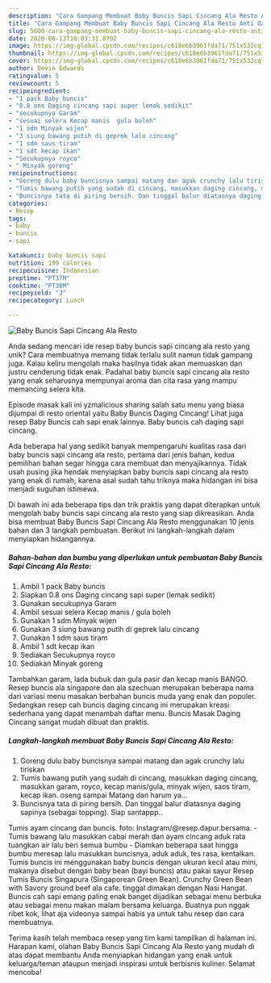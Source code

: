 ```yaml
---
description: "Cara Gampang Membuat Baby Buncis Sapi Cincang Ala Resto Anti Gagal"
title: "Cara Gampang Membuat Baby Buncis Sapi Cincang Ala Resto Anti Gagal"
slug: 5600-cara-gampang-membuat-baby-buncis-sapi-cincang-ala-resto-anti-gagal
date: 2020-08-13T10:03:31.870Z
image: https://img-global.cpcdn.com/recipes/c618e6b3961fda71/751x532cq70/baby-buncis-sapi-cincang-ala-resto-foto-resep-utama.jpg
thumbnail: https://img-global.cpcdn.com/recipes/c618e6b3961fda71/751x532cq70/baby-buncis-sapi-cincang-ala-resto-foto-resep-utama.jpg
cover: https://img-global.cpcdn.com/recipes/c618e6b3961fda71/751x532cq70/baby-buncis-sapi-cincang-ala-resto-foto-resep-utama.jpg
author: Devin Edwards
ratingvalue: 5
reviewcount: 5
recipeingredient:
- "1 pack Baby buncis"
- "0.8 ons Daging cincang sapi super lemak sedikit"
- "secukupnya Garam"
- "sesuai selera Kecap manis  gula boleh"
- "1 sdm Minyak wijen"
- "3 siung bawang putih di geprek lalu cincang"
- "1 sdm saus tiram"
- "1 sdt kecap ikan"
- "Secukupnya royco"
- " Minyak goreng"
recipeinstructions:
- "Goreng dulu baby buncisnya sampai matang dan agak crunchy lalu tiriskan"
- "Tumis bawang putih yang sudah di cincang, masukkan daging cincang, masukkan garam, royco, kecap manis/gula, minyak wijen, saos tiram, kecap ikan. oseng sampai Matang dan harum ya..."
- "Buncisnya tata di piring bersih. Dan tinggal balur diatasnya daging sapinya (sebagai topping). Siap santappp.."
categories:
- Resep
tags:
- baby
- buncis
- sapi

katakunci: baby buncis sapi 
nutrition: 199 calories
recipecuisine: Indonesian
preptime: "PT37M"
cooktime: "PT30M"
recipeyield: "3"
recipecategory: Lunch

---
```



![Baby Buncis Sapi Cincang Ala Resto](https://img-global.cpcdn.com/recipes/c618e6b3961fda71/751x532cq70/baby-buncis-sapi-cincang-ala-resto-foto-resep-utama.jpg)

Anda sedang mencari ide resep baby buncis sapi cincang ala resto yang unik? Cara membuatnya memang tidak terlalu sulit namun tidak gampang juga. Kalau keliru mengolah maka hasilnya tidak akan memuaskan dan justru cenderung tidak enak. Padahal baby buncis sapi cincang ala resto yang enak seharusnya mempunyai aroma dan cita rasa yang mampu memancing selera kita.

Episode masak kali ini yzmalicious sharing salah satu menu yang biasa dijumpai di resto oriental yaitu Baby Buncis Daging Cincang! Lihat juga resep Baby Buncis cah sapi enak lainnya. Baby buncis cah daging sapi cincang.

Ada beberapa hal yang sedikit banyak mempengaruhi kualitas rasa dari baby buncis sapi cincang ala resto, pertama dari jenis bahan, kedua pemilihan bahan segar hingga cara membuat dan menyajikannya. Tidak usah pusing jika hendak menyiapkan baby buncis sapi cincang ala resto yang enak di rumah, karena asal sudah tahu triknya maka hidangan ini bisa menjadi suguhan istimewa.


Di bawah ini ada beberapa tips dan trik praktis yang dapat diterapkan untuk mengolah baby buncis sapi cincang ala resto yang siap dikreasikan. Anda bisa membuat Baby Buncis Sapi Cincang Ala Resto menggunakan 10 jenis bahan dan 3 langkah pembuatan. Berikut ini langkah-langkah dalam menyiapkan hidangannya.

<!--inarticleads1-->

##### Bahan-bahan dan bumbu yang diperlukan untuk pembuatan Baby Buncis Sapi Cincang Ala Resto:

1. Ambil 1 pack Baby buncis
1. Siapkan 0.8 ons Daging cincang sapi super (lemak sedikit)
1. Gunakan secukupnya Garam
1. Ambil sesuai selera Kecap manis / gula boleh
1. Gunakan 1 sdm Minyak wijen
1. Gunakan 3 siung bawang putih di geprek lalu cincang
1. Gunakan 1 sdm saus tiram
1. Ambil 1 sdt kecap ikan
1. Sediakan Secukupnya royco
1. Sediakan  Minyak goreng


Tambahkan garam, lada bubuk dan gula pasir dan kecap manis BANGO. Resep buncis ala singapore dan ala szechuan merupakan beberapa nama dari variasi menu masakan berbahan buncis muda yang enak dan populer. Sedangkan resep cah buncis daging cincang ini merupakan kreasi sederhana yang dapat menambah daftar menu. Buncis Masak Daging Cincang sangat mudah dibuat dan praktis. 

<!--inarticleads2-->

##### Langkah-langkah membuat Baby Buncis Sapi Cincang Ala Resto:

1. Goreng dulu baby buncisnya sampai matang dan agak crunchy lalu tiriskan
1. Tumis bawang putih yang sudah di cincang, masukkan daging cincang, masukkan garam, royco, kecap manis/gula, minyak wijen, saos tiram, kecap ikan. oseng sampai Matang dan harum ya...
1. Buncisnya tata di piring bersih. Dan tinggal balur diatasnya daging sapinya (sebagai topping). Siap santappp..


Tumis ayam cincang dan buncis. foto: Instagram/@resep.dapur.bersama. - Tumis bawang lalu masukkan cabai merah dan ayam cincang aduk rata tuangkan air lalu beri semua bumbu - Diamkan beberapa saat hingga bumbu meresap lalu masukkan buncisnya, aduk aduk, tes rasa, kentalkan. Tumis buncis ini menggunakan baby buncis dengan ukuran kecil atau mini, makanya disebut dengan baby bean (bayi buncis) atau pakai sayur Resep Tumis Buncis Singapura (Singaporean Green Bean). Crunchy Green Bean with Savory ground beef ala cafe. tinggal dimakan dengan Nasi Hangat. Buncis cah sapi emang paling enak banget dijadikan sebagai menu berbuka atau sebagai menu makan malam bersama keluarga. Buatnya pun nggak ribet kok, lihat aja videonya sampai habis ya untuk tahu resep dan cara membuatnya. 

Terima kasih telah membaca resep yang tim kami tampilkan di halaman ini. Harapan kami, olahan Baby Buncis Sapi Cincang Ala Resto yang mudah di atas dapat membantu Anda menyiapkan hidangan yang enak untuk keluarga/teman ataupun menjadi inspirasi untuk berbisnis kuliner. Selamat mencoba!
